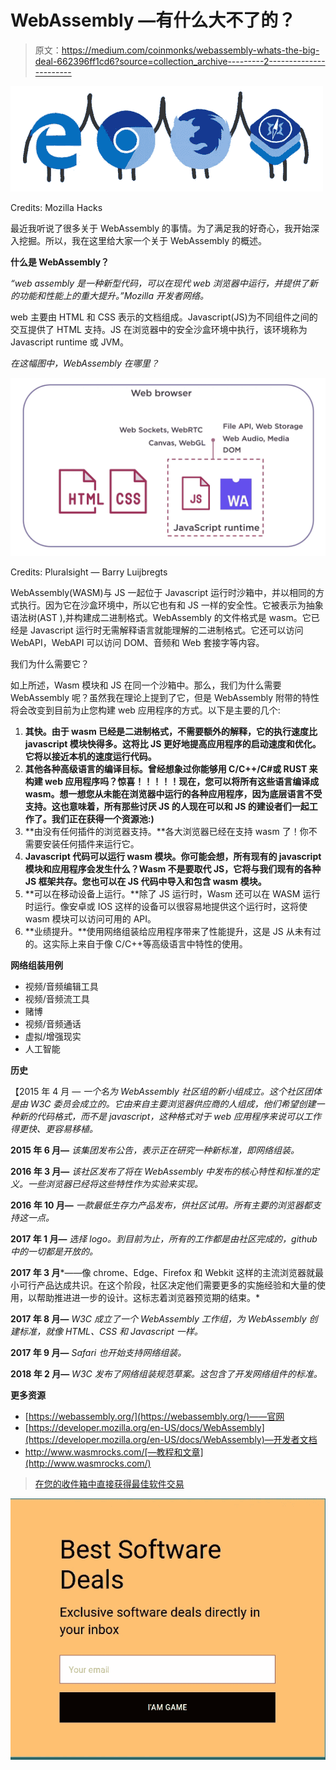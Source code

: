 # WebAssembly —有什么大不了的？

> 原文：<https://medium.com/coinmonks/webassembly-whats-the-big-deal-662396ff1cd6?source=collection_archive---------2----------------------->

![](img/ec641f86d906ce697fa8fd3d81134e19.png)

Credits: Mozilla Hacks

最近我听说了很多关于 WebAssembly 的事情。为了满足我的好奇心，我开始深入挖掘。所以，我在这里给大家一个关于 WebAssembly 的概述。

**什么是 WebAssembly？**

*“web assembly 是一种新型代码，可以在现代 web 浏览器中运行，并提供了新的功能和性能上的重大提升。”Mozilla 开发者网络。*

web 主要由 HTML 和 CSS 表示的文档组成。Javascript(JS)为不同组件之间的交互提供了 HTML 支持。JS 在浏览器中的安全沙盒环境中执行，该环境称为 Javascript runtime 或 JVM。

*在这幅图中，WebAssembly 在哪里？*

![](img/3dc24b2f10e292b96f1b5a4ff4139e8b.png)

Credits: Pluralsight — Barry Luijbregts

WebAssembly(WASM)与 JS 一起位于 Javascript 运行时沙箱中，并以相同的方式执行。因为它在沙盒环境中，所以它也有和 JS 一样的安全性。它被表示为抽象语法树(AST ),并构建成二进制格式。WebAssembly 的文件格式是 wasm。它已经是 Javascript 运行时无需解释语言就能理解的二进制格式。它还可以访问 WebAPI，WebAPI 可以访问 DOM、音频和 Web 套接字等内容。

我们为什么需要它？

如上所述，Wasm 模块和 JS 在同一个沙箱中。那么，我们为什么需要 WebAssembly 呢？虽然我在理论上提到了它，但是 WebAssembly 附带的特性将会改变到目前为止您构建 web 应用程序的方式。以下是主要的几个:

1.  **其快。由于 wasm 已经是二进制格式，不需要额外的解释，它的执行速度比 javascript 模块快得多。这将比 JS 更好地提高应用程序的启动速度和优化。它将以接近本机的速度运行代码。**
2.  **其他各种高级语言的编译目标。曾经想象过你能够用 C/C++/C#或 RUST 来构建 web 应用程序吗？惊喜！！！！！现在，您可以将所有这些语言编译成 wasm。想一想您从未能在浏览器中运行的各种应用程序，因为底层语言不受支持。这也意味着，所有那些讨厌 JS 的人现在可以和 JS 的建设者们一起工作了。我们正在获得一个资源池:)**
3.  **由没有任何插件的浏览器支持。**各大浏览器已经在支持 wasm 了！你不需要安装任何插件来运行它。
4.  **Javascript 代码可以运行 wasm 模块。你可能会想，所有现有的 javascript 模块和应用程序会发生什么？Wasm 不是要取代 JS，它将与我们现有的各种 JS 框架共存。您也可以在 JS 代码中导入和包含 wasm 模块。**
5.  **可以在移动设备上运行。**除了 JS 运行时，Wasm 还可以在 WASM 运行时运行。像安卓或 IOS 这样的设备可以很容易地提供这个运行时，这将使 wasm 模块可以访问可用的 API。
6.  **业绩提升。**使用网络组装给应用程序带来了性能提升，这是 JS 从未有过的。这实际上来自于像 C/C++等高级语言中特性的使用。

**网络组装用例**

*   视频/音频编辑工具
*   视频/音频流工具
*   赌博
*   视频/音频通话
*   虚拟/增强现实
*   人工智能

**历史**

【2015 年 4 月 — *一个名为 WebAssembly 社区组的新小组成立。这个社区团体是由 W3C 委员会成立的。它由来自主要浏览器供应商的人组成，他们希望创建一种新的代码格式，而不是 javascript，这种格式对于 web 应用程序来说可以工作得更快、更容易移植。*

**2015 年 6 月—** *该集团发布公告，表示正在研究一种新标准，即网络组装。*

**2016 年 3 月—** *该社区发布了将在 WebAssembly 中发布的核心特性和标准的定义。一些浏览器已经将这些特性作为实验来实现。*

**2016 年 10 月—** *一款最低生存力产品发布，供社区试用。所有主要的浏览器都支持这一点。*

**2017 年 1 月—** *选择 logo。到目前为止，所有的工作都是由社区完成的，github 中的一切都是开放的。*

**2017 年 3 月***——像 chrome、Edge、Firefox 和 Webkit 这样的主流浏览器就最小可行产品达成共识。在这个阶段，社区决定他们需要更多的实施经验和大量的使用，以帮助推进进一步的设计。这标志着浏览器预览期的结束。*

**2017 年 8 月—** *W3C 成立了一个 WebAssembly 工作组，为 WebAssembly 创建标准，就像 HTML、CSS 和 Javascript 一样。*

**2017 年 9 月—** *Safari 也开始支持网络组装。*

**2018 年 2 月—** *W3C 发布了网络组装规范草案。这包含了开发网络组件的标准。*

**更多资源**

*   [https://webassembly.org/](https://webassembly.org/)——官网
*   [https://developer.mozilla.org/en-US/docs/WebAssembly](https://developer.mozilla.org/en-US/docs/WebAssembly)—开发者文档
*   http://www.wasmrocks.com/[—教程和文章](http://www.wasmrocks.com/)

> [在您的收件箱中直接获得最佳软件交易](https://coincodecap.com/?utm_source=coinmonks)

[![](img/7c0b3dfdcbfea594cc0ae7d4f9bf6fcb.png)](https://coincodecap.com/?utm_source=coinmonks)